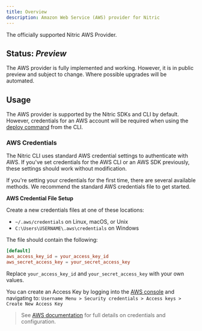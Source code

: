 ```yaml
---
title: Overview
description: Amazon Web Service (AWS) provider for Nitric
---
```


The officially supported Nitric AWS Provider.

## Status: _Preview_

The AWS provider is fully implemented and working. However, it is in public preview and subject to change. Where possible upgrades will be automated.

## Usage

The AWS provider is supported by the Nitric SDKs and CLI by default. However, credentials for an AWS account will be required when using the [deploy command](/docs/reference/cli) from the CLI.

### AWS Credentials

The Nitric CLI uses standard AWS credential settings to authenticate with AWS. If you've set credentials for the AWS CLI or an AWS SDK previously, these settings should work without modification.

If you're setting your credentials for the first time, there are several available methods. We recommend the standard AWS credentials file to get started.

**AWS Credential File Setup**

Create a new credentials files at one of these locations:

- `~/.aws/credentials` on Linux, macOS, or Unix
- `C:\Users\USERNAME\.aws\credentials` on Windows

The file should contain the following:

```toml
[default]
aws_access_key_id = your_access_key_id
aws_secret_access_key = your_secret_access_key
```

Replace `your_access_key_id` and `your_secret_access_key` with your own values.

You can create an Access Key by logging into the [AWS console](https://aws.amazon.com/console/) and navigating to:
`Username Menu > Security credentials > Access keys > Create New Access Key`

> See [AWS documentation](https://docs.aws.amazon.com/sdk-for-java/v1/developer-guide/setup-credentials.html) for full details on credentials and configuration.

